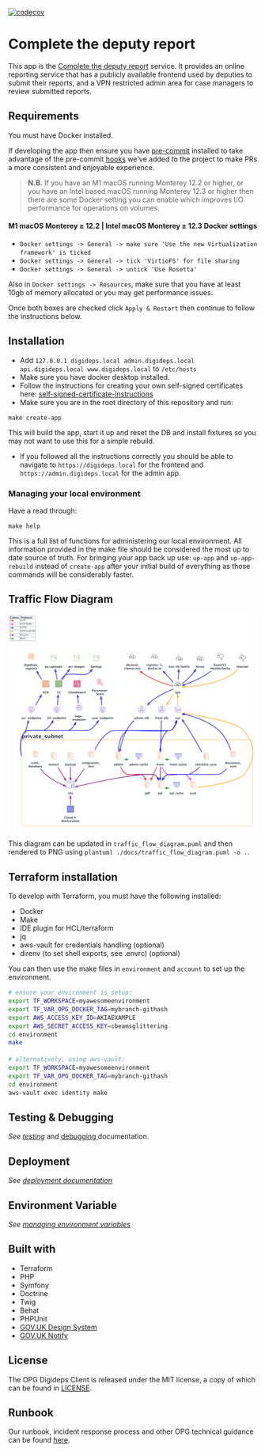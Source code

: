 [![codecov](https://codecov.io/gh/ministryofjustice/opg-digideps/branch/master/graph/badge.svg?token=asprWvTRqh)](https://codecov.io/gh/ministryofjustice/opg-digideps)

# Complete the deputy report

This app is the [Complete the deputy report][service] service. It provides an online reporting service that has a publicly available frontend used by deputies to submit their reports, and a VPN restricted admin area for case managers to review submitted reports.

## Requirements

You must have Docker installed.

If developing the app then ensure you have [pre-commit](https://pre-commit.com/) installed to take advantage of the pre-commit [hooks](.pre-commit-config.yaml) we've added to the project to make PRs a more consistent and enjoyable experience.

> **N.B.** If you have an M1 macOS running Monterey 12.2 or higher, or you have an Intel based macOS running Monterey 12.3 or higher then there are some Docker setting you can enable which improves I/O performance for operations on volumes.

#### M1 macOS Monterey ≥ 12.2 | Intel macOS Monterey ≥ 12.3 Docker settings

* `Docker settings -> General -> make sure 'Use the new Virtualization framework' is ticked`
* `Docker settings -> General -> tick 'VirtioFS' for file sharing`
* `Docker settings -> General -> untick 'Use Rosetta'`

Also in `Docker settings -> Resources`, make sure that you have at least 10gb of memory allocated or you may get performance issues.

Once both boxes are checked click `Apply & Restart` then continue to follow the instructions below.

## Installation

- Add `127.0.0.1 digideps.local admin.digideps.local api.digideps.local www.digideps.local` to `/etc/hosts`
- Make sure you have docker desktop installed.
- Follow the instructions for creating your own self-signed certificates here: [self-signed-certificate-instructions](local-resources/local-load-balancer/certificates/certificates.md)
- Make sure you are in the root directory of this repository and run:

```
make create-app
```

This will build the app, start it up and reset the DB and install fixtures so you may not want to use this for a simple rebuild.

- If you followed all the instructions correctly you should be able to navigate to `https://digideps.local` for the frontend
and `https://admin.digideps.local` for the admin app.

### Managing your local environment

Have a read through:

```
make help
```

This is a full list of functions for administering our local environment. All information provided in the make file
should be considered the most up to date source of truth. For bringing your app back up use: `up-app` and `up-app-rebuild`
instead of `create-app` after your initial build of everything as those commands will be considerably faster.

## Traffic Flow Diagram

![Digideps traffic flow diagram](./docs/traffic_flow_diagram.png)

This diagram can be updated in `traffic_flow_diagram.puml` and then rendered to PNG using `plantuml ./docs/traffic_flow_diagram.puml -o .`.

## Terraform installation

To develop with Terraform, you must have the following installed:

- Docker
- Make
- IDE plugin for HCL/terraform
- jq
- aws-vault for credentials handling (optional)
- direnv (to set shell exports, see .envrc) (optional)

You can then use the make files in `environment` and `account` to set up the environment.

```bash
# ensure your environment is setup:
export TF_WORKSPACE=myawesomeenvironment
export TF_VAR_OPG_DOCKER_TAG=mybranch-githash
export AWS_ACCESS_KEY_ID=AKIAEXAMPLE
export AWS_SECRET_ACCESS_KEY=cbeamsglittering
cd environment
make

# alternatively, using aws-vault:
export TF_WORKSPACE=myawesomeenvironment
export TF_VAR_OPG_DOCKER_TAG=mybranch-githash
cd environment
aws-vault exec identity make
```

## Testing & Debugging

_See [testing](docs/TESTING.md)_ and [debugging ](docs/DEBUGGING.md) documentation.

## Deployment

_See [deployment documentation](docs/DEPLOYMENT.md)_

## Environment Variable

_See [managing environment variables](docs/ENVIRONMENT_VARIABLES.md)_

## Built with

- Terraform
- PHP
- Symfony
- Doctrine
- Twig
- Behat
- PHPUnit
- [GOV.UK Design System](https://design-system.service.gov.uk/)
- [GOV.UK Notify](https://notifications.service.gov.uk/)

## License

The OPG Digideps Client is released under the MIT license, a copy of which can be found in [LICENSE](LICENSE).

[service]: https://complete-deputy-report.service.gov.uk/


## Runbook


Our runbook, incident response process and other OPG technical guidance can be found [here](https://ministryofjustice.github.io/opg-technical-guidance/#opg-technical-guidance).
